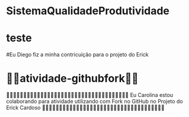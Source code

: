 # SistemaQualidadeProdutividade

<h1>teste</h1>

#Eu Diego fiz a minha contricuição para o projeto do Erick

# 🏹🏹atividade-githubfork🏹🏹
🏹🏹📌🏹🏹📌🏹🏹📌🏹🏹📌🏹🏹📌🏹🏹📌🏹🏹📌🏹🏹📌🏹🏹📌🏹🏹📌🏹🏹📌🏹🏹📌
Eu Carolina estou colaborando para atividade utilizando com Fork no GitHub no Projeto do Erick Cardoso
🏹🏹📌🏹🏹📌🏹🏹📌🏹🏹📌🏹🏹📌🏹🏹📌🏹🏹📌🏹🏹📌🏹🏹📌🏹🏹📌🏹🏹📌🏹🏹📌